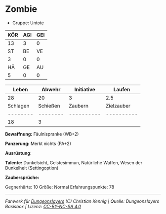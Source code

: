 # Zombie  
- Gruppe: Untote  

| KÖR | AGI | GEI |  
| --- | --- | --- |  
| 13  | 3   | 0   |
| ST  | BE  | VE  |  
| 3   | 0   | 0   |
| HÄ  | GE  | AU  |  
| 5   | 0   | 0   |


| Leben    | Abwehr   | Initiative | Laufen     |
| -------- | -------- | ---------- | ---------- |
| 28       | 20       | 3          | 2.5        |
| Schlagen | Schießen | Zaubern    | Zielzauber |
| -------- | -------- | ---------- | ---------- |
| 18       | 3        |            |            |

**Bewaffnung:**
Fäulnispranke (WB+2)

**Panzerung:**
Merkt nichts (PA+2)

**Ausrüstung:**


**Talente:**
Dunkelsicht, Geistesimmun, Natürliche Waffen, Wesen der Dunkelheit (Settingoption)

**Zaubersprüche:**


Gegnerhärte: 10
Größe: Normal
Erfahrungspunkte: 78



___
*Fanwerk für [Dungeonslayers](https://www.dungeonslayers.net/) (C) Christian Kennig | Quelle: Dungeonslayers Basisbox | Lizenz: [CC-BY-NC-SA 4.0](https://creativecommons.org/licenses/by-nc-sa/4.0/deed.de)*
